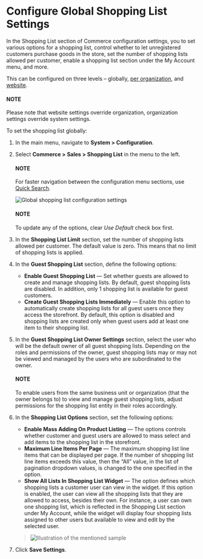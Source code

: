 <a id="user-guide-system-configuration-commerce-sales-shopping-list-mass-action"></a>

<a id="user-guide-system-configuration-commerce-sales-shopping-list-global"></a>

<a id="configuration-shopping-list"></a>

<a id="user-guide-system-configuration-commerce-sales-shopping-list"></a>

# Configure Global Shopping List Settings

In the Shopping List section of Commerce configuration settings, you to set various options for a shopping list, control whether to let unregistered customers purchase goods in the store, set the number of shopping lists allowed per customer, enable a shopping list section under the My Account menu, and more.

This can be configured on three levels – globally, [per organization](../../../user-management/organizations/org-configuration/commerce/sales/organization-guest-shopping-list.md#user-guide-system-configuration-commerce-sales-shopping-list-per-organization), and [website](../../../websites/web-configuration/commerce/sales/website-guest-shopping-list.md#user-guide-system-configuration-commerce-sales-shopping-list-per-website).

#### NOTE
Please note that website settings override organization, organization settings override system settings.

To set the shopping list globally:

1. In the main menu, navigate to **System > Configuration**.
2. Select **Commerce > Sales > Shopping List** in the menu to the left.

   #### NOTE
   For faster navigation between the configuration menu sections, use [Quick Search](../../quick-search.md#user-guide-system-configuration-quick-search).

   ![Global shopping list configuration settings](user/img/system/config_commerce/sales/global_shopping_list_settings.png)

   #### NOTE
   To update any of the options, clear *Use Default* check box first.
3. In the **Shopping List Limit** section, set the number of shopping lists allowed per customer. The default value is zero. This means that no limit of shopping lists is applied.
4. In the **Guest Shopping List** section, define the following options:
   * **Enable Guest Shopping List** — Set whether guests are allowed to create and manage shopping lists. By default, guest shopping lists are disabled. In addition, only 1 shopping list is available for guest customers.
   * **Create Guest Shopping Lists Immediately** — Enable this option to automatically create shopping lists for all guest users once they access the storefront. By default, this option is disabled and shopping lists are created only when guest users add at least one item to their shopping list.
5. In the **Guest Shopping List Owner Settings** section, select the user who will be the default owner of all guest shopping lists. Depending on the roles and permissions of the owner, guest shopping lists may or may not be viewed and managed by the users who are subordinated to the owner.

   #### NOTE
   To enable users from the same business unit or organization (that the owner belongs to) to view and manage guest shopping lists, adjust permissions for the shopping list entity in their roles accordingly.
6. In the **Shopping List Options** section, set the following options:
   * **Enable Mass Adding On Product Listing** — The options controls whether customer and guest users are allowed to mass select and add items to the shopping list in the storefront.
   * **Maximum Line Items Per Page** — The maximum shopping list line items that can be displayed per page. If the number of shopping list line items exceeds this value, then the “All” value, in the list of pagination dropdown values, is changed to the one specified in the option.
   * **Show All Lists In Shopping List Widget** — The option defines which shopping lists a customer user can view in the widget. If this option is enabled, the user can view all the shopping lists that they are allowed to access, besides their own. For instance, a user can own one shopping list, which is reflected in the Shopping List section under My Account, while the widget will display four shopping lists assigned to other users but available to view and edit by the selected user.

   > ![Illustration of the mentioned sample](user/img/system/config_commerce/sales/show_all_lists_in_widget.png)
7. Click **Save Settings**.

<!-- fa-bars = fa-navicon -->
<!-- Ic Tiles is used as Set As Default in saved views, and as tiles in display layout options -->
<!-- IcPencil refers to Rename in Commerce and Inline Editing in CRM -->
<!-- Check mark in the square. -->
<!-- SortDesc is also used as drop-down arrow -->
